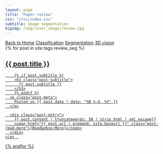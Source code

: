```yaml
---
layout: page
title: "Paper review"
css: "/css/index.css"
subtitle: Image segmentation
bigimg: /img/cover_image/review.jpg
---
```


<div class="list-filters">
  <a href="/index" class="list-filter">Back to Home</a>
  <a href="/classification" class="list-filter">Classification</a>
  <a href="/segmentation" class="list-filter filter-selected">Segmentation</a>
   <a href="/3D_vision" class="list-filter">3D vision</a>
  <!-- <a href="/tags" class="list-filter">Index</a> -->
</div>

<div class="posts-list">
  {% for post in site.tags.review_seg %}
  <article>
    <a class="post-preview" href="{{ post.url | prepend: site.baseurl }}">
	    <h2 class="post-title">{{ post.title }}</h2>
	
	    {% if post.subtitle %}
	    <h3 class="post-subtitle">
	      {{ post.subtitle }}
	    </h3>
	    {% endif %}
      <p class="post-meta">
        Posted on {{ post.date | date: "%B %-d, %Y" }}
      </p>

      <div class="post-entry">
        {{ post.content | truncatewords: 50 | strip_html | xml_escape}}
        <span href="{{ post.url | prepend: site.baseurl }}" class="post-read-more">[Read&nbsp;More]</span>
      </div>
    </a>  
   </article>
  {% endfor %}
</div>